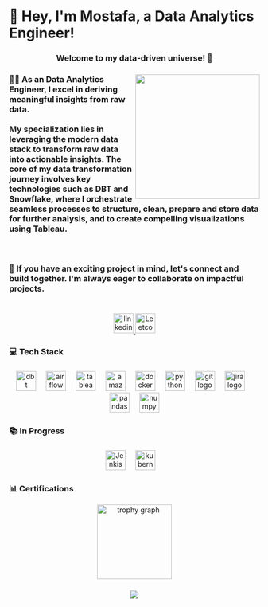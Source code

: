 <h1 align="left">👋 Hey, I'm Mostafa, a Data Analytics Engineer!</h1>

###

<h3 align="center">Welcome to my data-driven universe! 🚀 </h3>

<h3><img align="right" height="250" src="https://camo.githubusercontent.com/5352b6b2b973a416adb9f788796e6e861e6ff286d2d83780df8ef7d90d4ca349/68747470733a2f2f6d656469612e67697068792e636f6d2f6d656469612f53576f536b4e36447854737a71494b4571762f67697068792e676966"  />
</h3>
<h3 align="left">
👨‍💻 As an Data Analytics Engineer, I excel in deriving meaningful insights from raw data. 
<br><br> My specialization lies in leveraging the modern data stack to transform raw data into actionable insights. The core of my data transformation journey involves key technologies such as DBT and Snowflake, where I orchestrate seamless processes to structure, clean, prepare and store data for further analysis, and to create compelling visualizations using Tableau.
<br><br><br><br> 🤝 If you have an exciting project in mind, let's connect and build together. I'm always eager to collaborate on impactful projects.</h3>
  
###

<br clear="both">

<div align="center">
  <a href="https://www.linkedin.com/in/mostafaanany/" target="_blank">
    <img src="https://img.shields.io/static/v1?message=LinkedIn&logo=linkedin&label=&color=0077B5&logoColor=white&labelColor=&style=for-the-badge" height="40" alt="linkedin logo"  />
  </a>
  <a href="https://leetcode.com/mostafanabilll/" target="_blank">
    <img src="https://img.shields.io/badge/-LeetCode-FFA116?style=for-the-badge&logo=LeetCode&logoColor=black" height="40" alt="Leetcode logo"  />
  </a>
</div>

### 

<h3>💻 Tech Stack</h3>

###

<div align="center">
    <img src="https://img.shields.io/badge/dbt-FF694B?style=for-the-badge&logo=dbt&logoColor=white" height="40" alt="dbt logo"  />
  <img width="12" />
    <img src="https://img.shields.io/badge/Airflow-017CEE?style=for-the-badge&logo=Apache%20Airflow&logoColor=white" height="40" alt="airflow logo"  />
  <img width="12" />
    <img src="https://img.shields.io/badge/Tableau-E97627?style=for-the-badge&logo=Tableau&logoColor=white" height="40" alt="tableau logo"  />
  <img width="12" />
  <img src="https://img.shields.io/badge/Amazon AWS-232F3E?logo=amazonaws&logoColor=white&style=for-the-badge" height="40" alt="amazonwebservices logo"  />
  <img width="12" />
  <img src="https://img.shields.io/badge/Docker-2496ED?logo=docker&logoColor=white&style=for-the-badge" height="40" alt="docker logo"  />
  <img width="12" />
  <img src="https://img.shields.io/badge/Python-3776AB?logo=python&logoColor=white&style=for-the-badge" height="40" alt="python logo"  />
  <img width="12" />
  <img src="https://img.shields.io/badge/Git-F05032?logo=git&logoColor=white&style=for-the-badge" height="40" alt="git logo"  />
  <img width="12" />
  <img src="https://img.shields.io/badge/Jira-0052CC?logo=jira&logoColor=white&style=for-the-badge" height="40" alt="jira logo"  />
  <img width="12" />
  <img src="https://img.shields.io/badge/pandas-150458?logo=pandas&logoColor=white&style=for-the-badge" height="40" alt="pandas logo"  />
  <img width="12" />
  <img src="https://img.shields.io/badge/NumPy-013243?logo=numpy&logoColor=white&style=for-the-badge" height="40" alt="numpy logo"  />
</div>

###

<h3 align="left">📚 In Progress</h3>

###

<div align="center">
  <img src="https://img.shields.io/badge/Jenkins-D24939?style=for-the-badge&logo=Jenkins&logoColor=white" height="40" alt="Jenkis logo"  />
  <img width="12" />
  <img src="https://img.shields.io/badge/Kubernetes-326CE5?logo=kubernetes&logoColor=white&style=for-the-badge" height="40" alt="kubernetes logo"  />
  <img width="12" />
</div>

###

<h3 align="left">📊 Certifications</h3>

<div align="center">
  <div data-iframe-width="150" data-iframe-height="270" data-share-badge-id="9ef79398-2d4b-4df8-bdd1-50ac974f15df" data-share-badge-host="https://www.credly.com"></div><script type="text/javascript" async src="//cdn.credly.com/assets/utilities/embed.js"></script>
  <img src="https://github-profile-trophy.vercel.app?username=MostafaNabilll&no-bg=true&no-frame=true&theme=flat&row=1&margin-w=13" height="150" alt="trophy graph"  />
</div>

###

<div align="center">
  <img src="https://profile-counter.glitch.me/MostafaNabilll/count.svg?"  />
</div>

###
